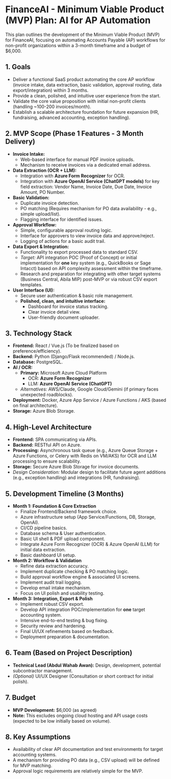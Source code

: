 # FinanceAI - Minimum Viable Product (MVP) Plan: AI for AP Automation

This plan outlines the development of the Minimum Viable Product (MVP) for FinanceAI, focusing on automating Accounts Payable (AP) workflows for non-profit organizations within a 3-month timeframe and a budget of $6,000.

## 1. Goals

*   Deliver a functional SaaS product automating the core AP workflow (invoice intake, data extraction, basic validation, approval routing, data export/integration) within 3 months.
*   Provide a clean, polished, and intuitive user experience from the start.
*   Validate the core value proposition with initial non-profit clients (handling ~100-200 invoices/month).
*   Establish a scalable architecture foundation for future expansion (HR, fundraising, advanced accounting, exception handling).

## 2. MVP Scope (Phase 1 Features - 3 Month Delivery)

*   **Invoice Intake:**
    *   Web-based interface for manual PDF invoice uploads.
    *   Mechanism to receive invoices via a dedicated email address.
*   **Data Extraction (OCR + LLM):**
    *   Integration with **Azure Form Recognizer** for OCR.
    *   Integration with **Azure OpenAI Service (ChatGPT models)** for key field extraction: Vendor Name, Invoice Date, Due Date, Invoice Amount, PO Number.
*   **Basic Validation:**
    *   Duplicate invoice detection.
    *   PO matching (Requires mechanism for PO data availability - e.g., simple upload/list).
    *   Flagging interface for identified issues.
*   **Approval Workflow:**
    *   Simple, configurable approval routing logic.
    *   Interface for approvers to view invoice data and approve/reject.
    *   Logging of actions for a basic audit trail.
*   **Data Export & Integration:**
    *   Functionality to export processed data to standard CSV.
    *   *Target:* API integration POC (Proof of Concept) or initial implementation for **one** key system (e.g., QuickBooks or Sage Intacct) based on API complexity assessment within the timeframe.
    *   Research and preparation for integrating with other target systems (Business Central, Abila MIP) post-MVP or via robust CSV export templates.
*   **User Interface (UI):**
    *   Secure user authentication & basic role management.
    *   **Polished, clean, and intuitive interface:**
        *   Dashboard for invoice status tracking.
        *   Clear invoice detail view.
        *   User-friendly document uploader.

## 3. Technology Stack

*   **Frontend:** React / Vue.js (To be finalized based on preference/efficiency).
*   **Backend:** Python (Django/Flask recommended) / Node.js.
*   **Database:** PostgreSQL.
*   **AI / OCR:**
    *   **Primary:** Microsoft Azure Cloud Platform
        *   OCR: **Azure Form Recognizer**
        *   LLM: **Azure OpenAI Service (ChatGPT)**
    *   *Alternatives:* AWS/Claude, Google Cloud/Gemini (if primary faces unexpected roadblocks).
*   **Deployment:** Docker, Azure App Service / Azure Functions / AKS (based on final architecture).
*   **Storage:** Azure Blob Storage.

## 4. High-Level Architecture

*   **Frontend:** SPA communicating via APIs.
*   **Backend:** RESTful API on Azure.
*   **Processing:** Asynchronous task queue (e.g., Azure Queue Storage + Azure Functions, or Celery with Redis on VM/AKS) for OCR and LLM processing to ensure scalability.
*   **Storage:** Secure Azure Blob Storage for invoice documents.
*   *Design Consideration:* Modular design to facilitate future agent additions (e.g., exception handling) and integrations (HR, fundraising).

## 5. Development Timeline (3 Months)

*   **Month 1: Foundation & Core Extraction**
    *   Finalize Frontend/Backend framework choice.
    *   Azure infrastructure setup (App Service/Functions, DB, Storage, OpenAI).
    *   CI/CD pipeline basics.
    *   Database schema & User authentication.
    *   Basic UI shell & PDF upload component.
    *   Integrate Azure Form Recognizer (OCR) & Azure OpenAI (LLM) for initial data extraction.
    *   Basic dashboard UI setup.
*   **Month 2: Workflow & Validation**
    *   Refine data extraction accuracy.
    *   Implement duplicate checking & PO matching logic.
    *   Build approval workflow engine & associated UI screens.
    *   Implement audit trail logging.
    *   Develop email intake mechanism.
    *   Focus on UI polish and usability testing.
*   **Month 3: Integration, Export & Polish**
    *   Implement robust CSV export.
    *   Develop API integration POC/implementation for **one** target accounting system.
    *   Intensive end-to-end testing & bug fixing.
    *   Security review and hardening.
    *   Final UI/UX refinements based on feedback.
    *   Deployment preparation & documentation.

## 6. Team (Based on Project Description)

*   **Technical Lead (Abdul Wahab Awan):** Design, development, potential subcontractor management.
*   *(Optional)* UI/UX Designer (Consultation or short contract for initial polish).

## 7. Budget

*   **MVP Development:** $6,000 (as agreed)
*   **Note:** This excludes ongoing cloud hosting and API usage costs (expected to be low initially based on volume).

## 8. Key Assumptions

*   Availability of clear API documentation and test environments for target accounting systems.
*   A mechanism for providing PO data (e.g., CSV upload) will be defined for MVP matching.
*   Approval logic requirements are relatively simple for the MVP. 